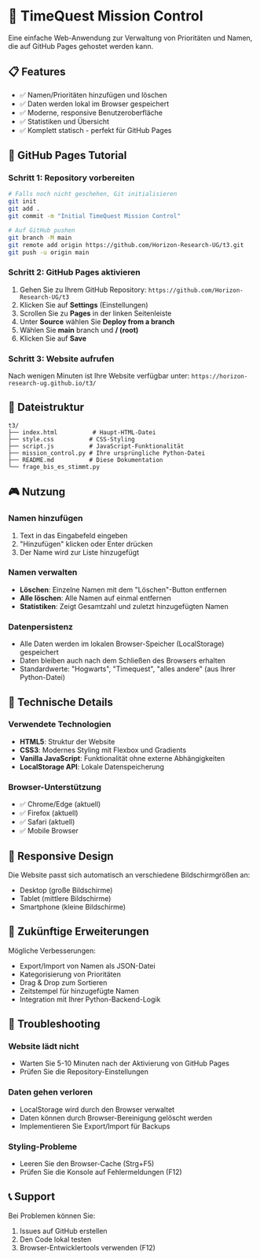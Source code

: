 # 🚀 TimeQuest Mission Control

Eine einfache Web-Anwendung zur Verwaltung von Prioritäten und Namen, die auf GitHub Pages gehostet werden kann.

## 📋 Features

- ✅ Namen/Prioritäten hinzufügen und löschen
- ✅ Daten werden lokal im Browser gespeichert
- ✅ Moderne, responsive Benutzeroberfläche  
- ✅ Statistiken und Übersicht
- ✅ Komplett statisch - perfekt für GitHub Pages

## 🚀 GitHub Pages Tutorial

### Schritt 1: Repository vorbereiten
```bash
# Falls noch nicht geschehen, Git initialisieren
git init
git add .
git commit -m "Initial TimeQuest Mission Control"

# Auf GitHub pushen
git branch -M main
git remote add origin https://github.com/Horizon-Research-UG/t3.git
git push -u origin main
```

### Schritt 2: GitHub Pages aktivieren
1. Gehen Sie zu Ihrem GitHub Repository: `https://github.com/Horizon-Research-UG/t3`
2. Klicken Sie auf **Settings** (Einstellungen)
3. Scrollen Sie zu **Pages** in der linken Seitenleiste
4. Unter **Source** wählen Sie **Deploy from a branch**
5. Wählen Sie **main** branch und **/ (root)**
6. Klicken Sie auf **Save**

### Schritt 3: Website aufrufen
Nach wenigen Minuten ist Ihre Website verfügbar unter:
`https://horizon-research-ug.github.io/t3/`

## 📁 Dateistruktur

```
t3/
├── index.html          # Haupt-HTML-Datei
├── style.css          # CSS-Styling
├── script.js          # JavaScript-Funktionalität
├── mission_control.py # Ihre ursprüngliche Python-Datei
├── README.md          # Diese Dokumentation
└── frage_bis_es_stimmt.py
```

## 🎮 Nutzung

### Namen hinzufügen
1. Text in das Eingabefeld eingeben
2. "Hinzufügen" klicken oder Enter drücken
3. Der Name wird zur Liste hinzugefügt

### Namen verwalten
- **Löschen**: Einzelne Namen mit dem "Löschen"-Button entfernen
- **Alle löschen**: Alle Namen auf einmal entfernen
- **Statistiken**: Zeigt Gesamtzahl und zuletzt hinzugefügten Namen

### Datenpersistenz
- Alle Daten werden im lokalen Browser-Speicher (LocalStorage) gespeichert
- Daten bleiben auch nach dem Schließen des Browsers erhalten
- Standardwerte: "Hogwarts", "Timequest", "alles andere" (aus Ihrer Python-Datei)

## 🔧 Technische Details

### Verwendete Technologien
- **HTML5**: Struktur der Website
- **CSS3**: Modernes Styling mit Flexbox und Gradients
- **Vanilla JavaScript**: Funktionalität ohne externe Abhängigkeiten
- **LocalStorage API**: Lokale Datenspeicherung

### Browser-Unterstützung
- ✅ Chrome/Edge (aktuell)
- ✅ Firefox (aktuell)  
- ✅ Safari (aktuell)
- ✅ Mobile Browser

## 📱 Responsive Design
Die Website passt sich automatisch an verschiedene Bildschirmgrößen an:
- Desktop (große Bildschirme)
- Tablet (mittlere Bildschirme)
- Smartphone (kleine Bildschirme)

## 🔄 Zukünftige Erweiterungen

Mögliche Verbesserungen:
- Export/Import von Namen als JSON-Datei
- Kategorisierung von Prioritäten
- Drag & Drop zum Sortieren
- Zeitstempel für hinzugefügte Namen
- Integration mit Ihrer Python-Backend-Logik

## 🐛 Troubleshooting

### Website lädt nicht
- Warten Sie 5-10 Minuten nach der Aktivierung von GitHub Pages
- Prüfen Sie die Repository-Einstellungen

### Daten gehen verloren
- LocalStorage wird durch den Browser verwaltet
- Daten können durch Browser-Bereinigung gelöscht werden
- Implementieren Sie Export/Import für Backups

### Styling-Probleme
- Leeren Sie den Browser-Cache (Strg+F5)
- Prüfen Sie die Konsole auf Fehlermeldungen (F12)

## 📞 Support
Bei Problemen können Sie:
1. Issues auf GitHub erstellen
2. Den Code lokal testen
3. Browser-Entwicklertools verwenden (F12)